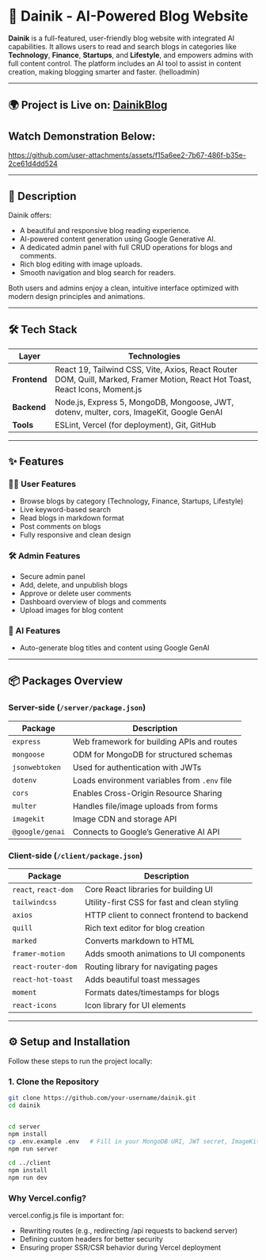# 📰 Dainik - AI-Powered Blog Website

**Dainik** is a full-featured, user-friendly blog website with integrated AI capabilities. It allows users to read and search blogs in categories like **Technology**, **Finance**, **Startups**, and **Lifestyle**, and empowers admins with full content control. The platform includes an AI tool to assist in content creation, making blogging smarter and faster.
(helloadmin)

---
## 🌍 Project is Live on: [DainikBlog](https://dainikblog.vercel.app)
## Watch Demonstration Below:
https://github.com/user-attachments/assets/f15a6ee2-7b67-486f-b35e-2ce61d4dd524

---

## 📖 Description

Dainik offers:
- A beautiful and responsive blog reading experience.
- AI-powered content generation using Google Generative AI.
- A dedicated admin panel with full CRUD operations for blogs and comments.
- Rich blog editing with image uploads.
- Smooth navigation and blog search for readers.

Both users and admins enjoy a clean, intuitive interface optimized with modern design principles and animations.

---

## 🛠️ Tech Stack

| Layer       | Technologies                                                                 |
|-------------|-------------------------------------------------------------------------------|
| **Frontend**| React 19, Tailwind CSS, Vite, Axios, React Router DOM, Quill, Marked, Framer Motion, React Hot Toast, React Icons, Moment.js |
| **Backend** | Node.js, Express 5, MongoDB, Mongoose, JWT, dotenv, multer, cors, ImageKit, Google GenAI |
| **Tools**   | ESLint, Vercel (for deployment), Git, GitHub                                 |

---

## ✨ Features

### 👨‍💻 User Features
- Browse blogs by category (Technology, Finance, Startups, Lifestyle)
- Live keyword-based search
- Read blogs in markdown format
- Post comments on blogs
- Fully responsive and clean design

### 🛠️ Admin Features
- Secure admin panel
- Add, delete, and unpublish blogs
- Approve or delete user comments
- Dashboard overview of blogs and comments
- Upload images for blog content

### 🤖 AI Features
- Auto-generate blog titles and content using Google GenAI

---

## 📦 Packages Overview

### Server-side (`/server/package.json`)

| Package             | Description |
|---------------------|-------------|
| `express`           | Web framework for building APIs and routes |
| `mongoose`          | ODM for MongoDB for structured schemas |
| `jsonwebtoken`      | Used for authentication with JWTs |
| `dotenv`            | Loads environment variables from `.env` file |
| `cors`              | Enables Cross-Origin Resource Sharing |
| `multer`            | Handles file/image uploads from forms |
| `imagekit`          | Image CDN and storage API |
| `@google/genai`     | Connects to Google’s Generative AI API |

### Client-side (`/client/package.json`)

| Package               | Description |
|------------------------|-------------|
| `react`, `react-dom`   | Core React libraries for building UI |
| `tailwindcss`          | Utility-first CSS for fast and clean styling |
| `axios`                | HTTP client to connect frontend to backend |
| `quill`                | Rich text editor for blog creation |
| `marked`               | Converts markdown to HTML |
| `framer-motion`        | Adds smooth animations to UI components |
| `react-router-dom`     | Routing library for navigating pages |
| `react-hot-toast`      | Adds beautiful toast messages |
| `moment`               | Formats dates/timestamps for blogs |
| `react-icons`          | Icon library for UI elements |

---

## ⚙️ Setup and Installation

Follow these steps to run the project locally:

### 1. Clone the Repository

```bash
git clone https://github.com/your-username/dainik.git
cd dainik


cd server
npm install
cp .env.example .env   # Fill in your MongoDB URI, JWT secret, ImageKit keys, etc.
npm run server

cd ../client
npm install
npm run dev
```

### Why Vercel.config?
 vercel.config.js file is important for:
- Rewriting routes (e.g., redirecting /api requests to backend server)
- Defining custom headers for better security
- Ensuring proper SSR/CSR behavior during Vercel deployment